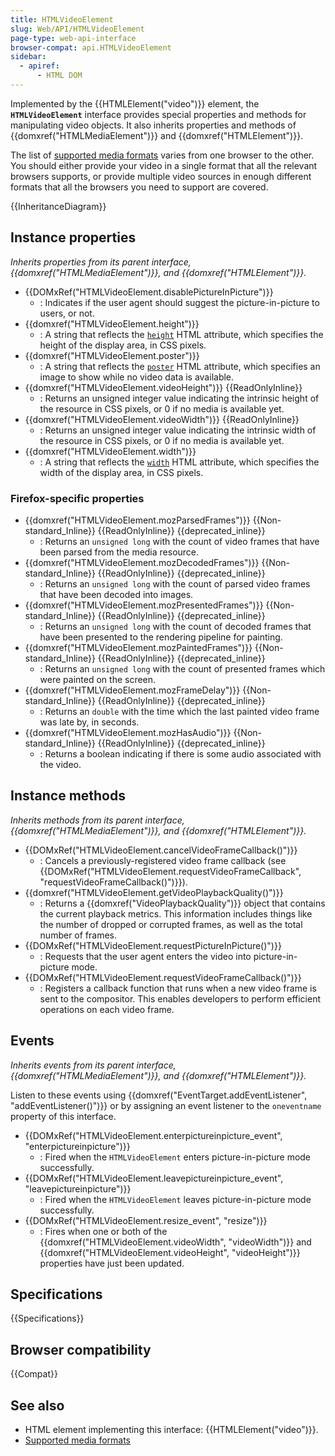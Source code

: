 ```yaml
---
title: HTMLVideoElement
slug: Web/API/HTMLVideoElement
page-type: web-api-interface
browser-compat: api.HTMLVideoElement
sidebar:
  - apiref:
      - HTML DOM
---
```


Implemented by the {{HTMLElement("video")}} element, the **`HTMLVideoElement`** interface provides special properties and methods for manipulating video objects. It also inherits properties and methods of {{domxref("HTMLMediaElement")}} and {{domxref("HTMLElement")}}.

The list of [supported media formats](/en-US/docs/Web/Media/Guides/Formats) varies from one browser to the other. You should either provide your video in a single format that all the relevant browsers supports, or provide multiple video sources in enough different formats that all the browsers you need to support are covered.

{{InheritanceDiagram}}

## Instance properties

_Inherits properties from its parent interface, {{domxref("HTMLMediaElement")}}, and {{domxref("HTMLElement")}}._

- {{DOMxRef("HTMLVideoElement.disablePictureInPicture")}}
  - : Indicates if the user agent should suggest the picture-in-picture to users, or not.
- {{domxref("HTMLVideoElement.height")}}
  - : A string that reflects the [`height`](/en-US/docs/Web/HTML/Reference/Elements/video#height) HTML attribute, which specifies the height of the display area, in CSS pixels.
- {{domxref("HTMLVideoElement.poster")}}
  - : A string that reflects the [`poster`](/en-US/docs/Web/HTML/Reference/Elements/video#poster) HTML attribute, which specifies an image to show while no video data is available.
- {{domxref("HTMLVideoElement.videoHeight")}} {{ReadOnlyInline}}
  - : Returns an unsigned integer value indicating the intrinsic height of the resource in CSS pixels, or 0 if no media is available yet.
- {{domxref("HTMLVideoElement.videoWidth")}} {{ReadOnlyInline}}
  - : Returns an unsigned integer value indicating the intrinsic width of the resource in CSS pixels, or 0 if no media is available yet.
- {{domxref("HTMLVideoElement.width")}}
  - : A string that reflects the [`width`](/en-US/docs/Web/HTML/Reference/Elements/video#width) HTML attribute, which specifies the width of the display area, in CSS pixels.

### Firefox-specific properties

- {{domxref("HTMLVideoElement.mozParsedFrames")}} {{Non-standard_Inline}} {{ReadOnlyInline}} {{deprecated_inline}}
  - : Returns an `unsigned long` with the count of video frames that have been parsed from the media resource.
- {{domxref("HTMLVideoElement.mozDecodedFrames")}} {{Non-standard_Inline}} {{ReadOnlyInline}} {{deprecated_inline}}
  - : Returns an `unsigned long` with the count of parsed video frames that have been decoded into images.
- {{domxref("HTMLVideoElement.mozPresentedFrames")}} {{Non-standard_Inline}} {{ReadOnlyInline}} {{deprecated_inline}}
  - : Returns an `unsigned long` with the count of decoded frames that have been presented to the rendering pipeline for painting.
- {{domxref("HTMLVideoElement.mozPaintedFrames")}} {{Non-standard_Inline}} {{ReadOnlyInline}} {{deprecated_inline}}
  - : Returns an `unsigned long` with the count of presented frames which were painted on the screen.
- {{domxref("HTMLVideoElement.mozFrameDelay")}} {{Non-standard_Inline}} {{ReadOnlyInline}} {{deprecated_inline}}
  - : Returns an `double` with the time which the last painted video frame was late by, in seconds.
- {{domxref("HTMLVideoElement.mozHasAudio")}} {{Non-standard_Inline}} {{ReadOnlyInline}} {{deprecated_inline}}
  - : Returns a boolean indicating if there is some audio associated with the video.

## Instance methods

_Inherits methods from its parent interface, {{domxref("HTMLMediaElement")}}, and {{domxref("HTMLElement")}}._

- {{DOMxRef("HTMLVideoElement.cancelVideoFrameCallback()")}}
  - : Cancels a previously-registered video frame callback (see {{DOMxRef("HTMLVideoElement.requestVideoFrameCallback", "requestVideoFrameCallback()")}}).
- {{domxref("HTMLVideoElement.getVideoPlaybackQuality()")}}
  - : Returns a {{domxref("VideoPlaybackQuality")}} object that contains the current playback metrics. This information includes things like the number of dropped or corrupted frames, as well as the total number of frames.
- {{DOMxRef("HTMLVideoElement.requestPictureInPicture()")}}
  - : Requests that the user agent enters the video into picture-in-picture mode.
- {{DOMxRef("HTMLVideoElement.requestVideoFrameCallback()")}}
  - : Registers a callback function that runs when a new video frame is sent to the compositor. This enables developers to perform efficient operations on each video frame.

## Events

_Inherits events from its parent interface, {{domxref("HTMLMediaElement")}}, and {{domxref("HTMLElement")}}._

Listen to these events using {{domxref("EventTarget.addEventListener", "addEventListener()")}} or by assigning an event listener to the `oneventname` property of this interface.

- {{DOMxRef("HTMLVideoElement.enterpictureinpicture_event", "enterpictureinpicture")}}
  - : Fired when the `HTMLVideoElement` enters picture-in-picture mode successfully.
- {{DOMxRef("HTMLVideoElement.leavepictureinpicture_event", "leavepictureinpicture")}}
  - : Fired when the `HTMLVideoElement` leaves picture-in-picture mode successfully.
- {{DOMxRef("HTMLVideoElement.resize_event", "resize")}}
  - : Fires when one or both of the {{domxref("HTMLVideoElement.videoWidth", "videoWidth")}} and {{domxref("HTMLVideoElement.videoHeight", "videoHeight")}} properties have just been updated.

## Specifications

{{Specifications}}

## Browser compatibility

{{Compat}}

## See also

- HTML element implementing this interface: {{HTMLElement("video")}}.
- [Supported media formats](/en-US/docs/Web/Media/Guides/Formats)
